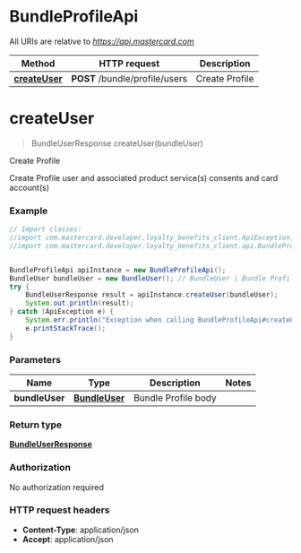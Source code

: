 # BundleProfileApi

All URIs are relative to *https://api.mastercard.com*

Method | HTTP request | Description
------------- | ------------- | -------------
[**createUser**](BundleProfileApi.md#createUser) | **POST** /bundle/profile/users | Create Profile


<a name="createUser"></a>
# **createUser**
> BundleUserResponse createUser(bundleUser)

Create Profile

Create Profile user and associated product service(s) consents and card account(s)

### Example
```java
// Import classes:
//import com.mastercard.developer.loyalty_benefits_client.ApiException;
//import com.mastercard.developer.loyalty_benefits_client.api.BundleProfileApi;


BundleProfileApi apiInstance = new BundleProfileApi();
BundleUser bundleUser = new BundleUser(); // BundleUser | Bundle Profile body
try {
    BundleUserResponse result = apiInstance.createUser(bundleUser);
    System.out.println(result);
} catch (ApiException e) {
    System.err.println("Exception when calling BundleProfileApi#createUser");
    e.printStackTrace();
}
```

### Parameters

Name | Type | Description  | Notes
------------- | ------------- | ------------- | -------------
 **bundleUser** | [**BundleUser**](BundleUser.md)| Bundle Profile body |

### Return type

[**BundleUserResponse**](BundleUserResponse.md)

### Authorization

No authorization required

### HTTP request headers

 - **Content-Type**: application/json
 - **Accept**: application/json

